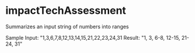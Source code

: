 # impactTechAssessment
Summarizes an input string of numbers into ranges

Sample Input: "1,3,6,7,8,12,13,14,15,21,22,23,24,31
Result: "1, 3, 6-8, 12-15, 21-24, 31"
